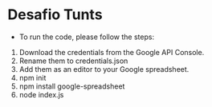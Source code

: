 # Desafio Tunts

- To run the code, please follow the steps:  
1. Download the credentials from the Google API Console.  
2. Rename them to credentials.json  
3. Add them as an editor to your Google spreadsheet.  
4. npm init  
5. npm install google-spreadsheet  
6. node index.js
